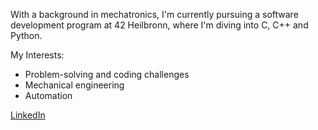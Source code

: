 With a background in mechatronics, I'm currently pursuing a software development program at 42 Heilbronn,
where I'm diving into C, C++ and Python.

My Interests:
- Problem-solving and coding challenges
- Mechanical engineering
- Automation

[LinkedIn](https://www.linkedin.com/in/julian-schneider-519620203)
